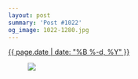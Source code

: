 ```yaml
---
layout: post
summary: 'Post #1022'
og_image: 1022-1280.jpg
---
```


<div class="post">
 <time>
  <a href="/1022">
   {{ page.date | date: "%B %-d, %Y" }}
  </a>
 </time>
 <a href="/1022">
  <figure data-taken="10/25/2019">
   <img sizes="(min-width: 700px) 50vw, calc(100vw - 2rem)" src="{{ site.assets_url }}/1022-640.jpg" srcset="{{ site.assets_url }}/1022-320.jpg 320w, {{ site.assets_url }}/1022-640.jpg 640w, {{ site.assets_url }}/1022-960.jpg 960w, {{ site.assets_url }}/1022-1280.jpg 1280w"/>
  </figure>
 </a>
</div>
